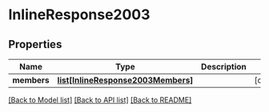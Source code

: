 # InlineResponse2003

## Properties
Name | Type | Description | Notes
------------ | ------------- | ------------- | -------------
**members** | [**list[InlineResponse2003Members]**](InlineResponse2003Members.md) |  | [optional] 

[[Back to Model list]](../README.md#documentation-for-models) [[Back to API list]](../README.md#documentation-for-api-endpoints) [[Back to README]](../README.md)

